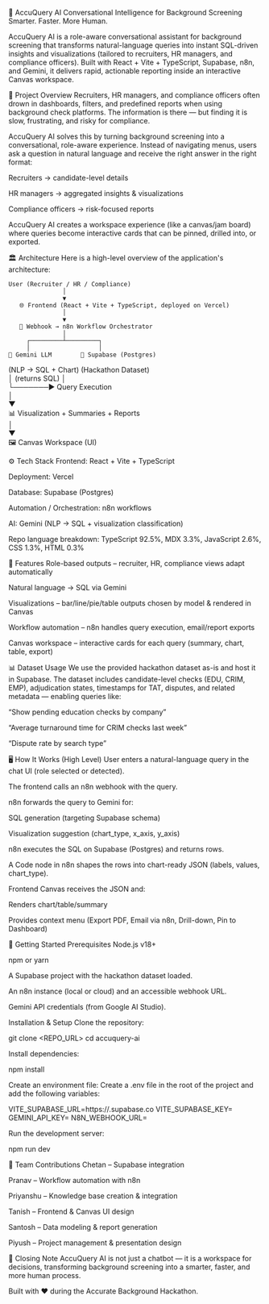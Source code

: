 🚀 AccuQuery AI
Conversational Intelligence for Background Screening Smarter. Faster. More Human.

AccuQuery AI is a role-aware conversational assistant for background screening that transforms natural-language queries into instant SQL-driven insights and visualizations (tailored to recruiters, HR managers, and compliance officers). Built with React + Vite + TypeScript, Supabase, n8n, and Gemini, it delivers rapid, actionable reporting inside an interactive Canvas workspace.

📖 Project Overview
Recruiters, HR managers, and compliance officers often drown in dashboards, filters, and predefined reports when using background check platforms. The information is there — but finding it is slow, frustrating, and risky for compliance.

AccuQuery AI solves this by turning background screening into a conversational, role-aware experience. Instead of navigating menus, users ask a question in natural language and receive the right answer in the right format:

Recruiters → candidate-level details

HR managers → aggregated insights & visualizations

Compliance officers → risk-focused reports

AccuQuery AI creates a workspace experience (like a canvas/jam board) where queries become interactive cards that can be pinned, drilled into, or exported.

🏛️ Architecture
Here is a high-level overview of the application's architecture:

    User (Recruiter / HR / Compliance)
                   │
                   ▼
       🌐 Frontend (React + Vite + TypeScript, deployed on Vercel)  
                   │  
                   ▼  
       🔗 Webhook → n8n Workflow Orchestrator  
                   │  
         ┌─────────┴─────────┐  
         │                   │  
    🤖 Gemini LLM        📂 Supabase (Postgres)  
(NLP → SQL + Chart)     (Hackathon Dataset)  
         │   (returns SQL)   │  
         └───────▶ Query Execution  
                         │   
                         ▼  
       📊 Visualization + Summaries + Reports  
                         │  
                         ▼  
            🖼️ Canvas Workspace (UI)  

⚙️ Tech Stack
Frontend: React + Vite + TypeScript

Deployment: Vercel

Database: Supabase (Postgres)

Automation / Orchestration: n8n workflows

AI: Gemini (NLP → SQL + visualization classification)

Repo language breakdown: TypeScript 92.5%, MDX 3.3%, JavaScript 2.6%, CSS 1.3%, HTML 0.3%

🔑 Features
Role-based outputs – recruiter, HR, compliance views adapt automatically

Natural language → SQL via Gemini

Visualizations – bar/line/pie/table outputs chosen by model & rendered in Canvas

Workflow automation – n8n handles query execution, email/report exports

Canvas workspace – interactive cards for each query (summary, chart, table, export)

📊 Dataset Usage
We use the provided hackathon dataset as-is and host it in Supabase. The dataset includes candidate-level checks (EDU, CRIM, EMP), adjudication states, timestamps for TAT, disputes, and related metadata — enabling queries like:

“Show pending education checks by company”

“Average turnaround time for CRIM checks last week”

“Dispute rate by search type”

🖥️ How It Works (High Level)
User enters a natural-language query in the chat UI (role selected or detected).

The frontend calls an n8n webhook with the query.

n8n forwards the query to Gemini for:

SQL generation (targeting Supabase schema)

Visualization suggestion (chart_type, x_axis, y_axis)

n8n executes the SQL on Supabase (Postgres) and returns rows.

A Code node in n8n shapes the rows into chart-ready JSON (labels, values, chart_type).

Frontend Canvas receives the JSON and:

Renders chart/table/summary

Provides context menu (Export PDF, Email via n8n, Drill-down, Pin to Dashboard)

🚀 Getting Started
Prerequisites
Node.js v18+

npm or yarn

A Supabase project with the hackathon dataset loaded.

An n8n instance (local or cloud) and an accessible webhook URL.

Gemini API credentials (from Google AI Studio).

Installation & Setup
Clone the repository:

git clone <REPO_URL>
cd accuquery-ai

Install dependencies:

npm install

Create an environment file:
Create a .env file in the root of the project and add the following variables:

VITE_SUPABASE_URL=https://<your-supabase-project>.supabase.co
VITE_SUPABASE_KEY=<your-supabase-key>
GEMINI_API_KEY=<your-gemini-api-key>
N8N_WEBHOOK_URL=<your-n8n-webhook-url>

Run the development server:

npm run dev

👥 Team Contributions
Chetan – Supabase integration

Pranav – Workflow automation with n8n

Priyanshu – Knowledge base creation & integration

Tanish – Frontend & Canvas UI design

Santosh – Data modeling & report generation

Piyush – Project management & presentation design

🙌 Closing Note
AccuQuery AI is not just a chatbot — it is a workspace for decisions, transforming background screening into a smarter, faster, and more human process.

Built with ❤️ during the Accurate Background Hackathon.
